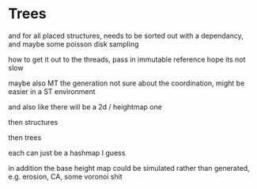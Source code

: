 # Trees

and for all placed structures, needs to be sorted out with a dependancy, and maybe some poisson disk sampling

how to get it out to the threads, pass in immutable reference
hope its not slow

maybe also MT the generation
not sure about the coordination, might be easier in a ST environment

and also like there will be a 2d / heightmap one

then structures

then trees

each can just be a hashmap I guess


in addition the base height map could be simulated rather than generated, e.g. erosion, CA, some voronoi shit